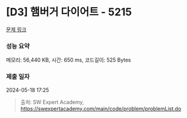 # [D3] 햄버거 다이어트 - 5215 

[문제 링크](https://swexpertacademy.com/main/code/problem/problemDetail.do?contestProbId=AWT-lPB6dHUDFAVT) 

### 성능 요약

메모리: 56,440 KB, 시간: 650 ms, 코드길이: 525 Bytes

### 제출 일자

2024-05-18 17:25



> 출처: SW Expert Academy, https://swexpertacademy.com/main/code/problem/problemList.do
